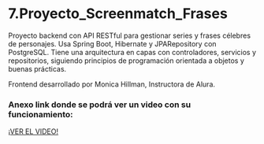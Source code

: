 # 7.Proyecto_Screenmatch_Frases
Proyecto backend con API RESTful para gestionar series y frases célebres de personajes. Usa Spring Boot, Hibernate y JPARepository con PostgreSQL. Tiene una arquitectura en capas con controladores, servicios y repositorios, siguiendo principios de programación orientada a objetos y buenas prácticas.

Frontend desarrollado por Monica Hillman, Instructora de Alura.

<H3>Anexo link donde se podrá ver un video con su funcionamiento:</H3>
<a href="https://youtu.be/HFzEqeG6Is0" target="_blank" rel="noopener noreferrer">¡VER EL VIDEO!</a>
